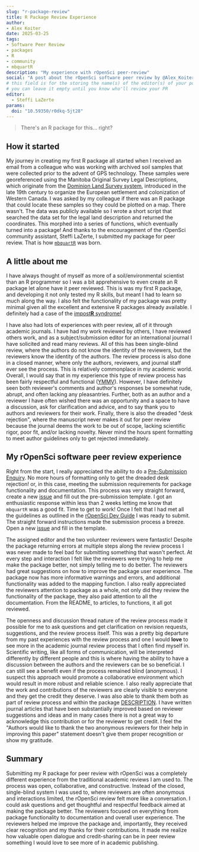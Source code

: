 ```yaml
---
slug: "r-package-review"
title: R Package Review Experience
author:
- Alex Koiter
date: 2025-03-25
tags:
- Software Peer Review
- packages
- R
- community
- mbquartR
description: "My experience with rOpenSci peer-review"
social: "A post about the rOpenSci software peer review by @Alex_Koiter@sciencemastodon.com!"
# this field is for the storing the name(s) of the editor(s) of your post
# you can leave it empty until you know who'll review your PR
editor: 
  - Steffi LaZerte
params:
  doi: "10.59350/r0dkq-5jt28"
---
```


> There's an R package for this... right?

## How it started

My journey in creating my first R package all started when I received an email from a colleague who was working with archived soil samples that were collected prior to the advent of GPS technology.
These samples were georeferenced using the Manitoba Original Survey Legal Descriptions, which originate from the [Dominion Land Survey system](https://en.wikipedia.org/wiki/Dominion_Land_Survey), introduced in the late 19th century to organize the European settlement and colonization of Western Canada.
I was asked by my colleague if there was an R package that could locate these samples so they could be plotted on a map.
There wasn't.
The data was publicly available so I wrote a short script that searched the data set for the legal land description and returned the coordinates.
This morphed into a series of functions, which eventually turned into a package!
And thanks to the encouragement of the rOpenSci community assistant, Steffi LaZerte, I submitted my package for peer review.
That is how [`mbquartR`](https://github.com/ropensci/mbquartR/) was born.

## A little about me

I have always thought of myself as more of a soil/environmental scientist than an R programmer so I was a bit apprehensive to even create an R package let alone have it peer reviewed.
This is was my first R package, and developing it not only tested my R skills, but meant I had to learn so much along the way.
I also felt the functionality of my package was pretty minimal given all the excellent and extensive R packages already available.
I definitely had a case of the [impost**R** syndrome!](https://en.wikipedia.org/wiki/Impostor_syndrome)

I have also had lots of experiences with peer review, all of it through academic journals.
I have had my work reviewed by others, I have reviewed others work, and as a subject/submission editor for an international journal I have solicited and read many reviews.
All of this has been single-blind review, where the authors do not know the identity of the reviewers, but the reviewers know the identity of the authors.
The review process is also done in a closed manner, where only the authors, reviewers, and journal staff ever see the process.
This is relatively commonplace in my academic world.
Overall, I would say that in my experience this type of review process has been fairly respectful and functional ([YMMV](https://dictionary.cambridge.org/dictionary/english/ymmv)).
However, I have definitely seen both reviewer's comments and author's responses be somewhat rude, abrupt, and often lacking any pleasantries.
Further, both as an author and a reviewer I have often wished there was an opportunity and a space to have a discussion, ask for clarification and advice, and to say thank you to authors and reviewers for their work.
Finally, there is also the dreaded "desk rejection", where the manuscript never makes it out for peer review because the journal deems the work to be out of scope, lacking scientific rigor, poor fit, and/or lacking novelty.
Never mind the hours spent formatting to meet author guidelines only to get rejected immediately.

## My rOpenSci software peer review experience

Right from the start, I really appreciated the ability to do a [Pre-Submission Enquiry](https://github.com/ropensci/software-review/issues/649).
No more hours of formatting only to get the dreaded desk rejection! or, in this case, meeting the submission requirements for package functionality and documentation.
This process was very straight forward, create a new [issue](https://github.com/ropensci/software-review/issues) and fill out the pre-submission template.
I got an enthusiastic response within less than 2 weeks letting me know that `mbquartR` was a good fit.
Time to get to work!
Once I felt that I had met all the guidelines as outlined in the [rOpenSci Dev Guide](https://devguide.ropensci.org/) I was ready to submit.
The straight forward instructions made the submission process a breeze.
Open a new [issue](https://github.com/ropensci/software-review/issues/658) and fill in the template.

The assigned editor and the two volunteer reviewers were fantastic!
Despite the package returning errors at multiple steps along the review process I was never made to feel bad for submitting something that wasn't perfect.
At every step and interaction I felt like the reviewers were trying to help me make the package better, not simply telling me to do better.
The reviewers had great suggestions on how to improve the package user experience.
The package now has more informative warnings and errors, and additional functionality was added to the mapping function.
I also really appreciated the reviewers attention to package as a whole, not only did they review the functionality of the package, they also paid attention to all the documentation.
From the README, to articles, to functions, it all got reviewed.

The openness and discussion thread nature of the review process made it possible for me to ask questions and get clarification on revision requests, suggestions, and the review process itself.
This was a pretty big departure from my past experiences with the review process and one I would **love** to see more in the academic journal review process that I often find myself in.
Scientific writing, like all forms of communication, will be interpreted differently by different people and this is where having the ability to have a discussion between the authors and the reviewers can be so beneficial.
I can still see a benefit even if the process remained blind (anonymous).
I suspect this approach would promote a collaborative environment which would result in more robust and reliable science.
I also really appreciate that the work and contributions of the reviewers are clearly visible to everyone and they get the credit they deserve.
I was also able to thank them both as part of review process and within the package [DESCRIPTION](https://docs.ropensci.org/mbquartR/authors.html).
I have written journal articles that have been substantially improved based on reviewer suggestions and ideas and in many cases there is not a great way to acknowledge this contribution or for the reviewer to get credit.
I feel the "Authors would like to thank the two anonymous reviewers for their help in improving this paper" statement doesn't give them proper recognition or show my gratitude.

## Summary

Submitting my R package for peer review with rOpenSci was a completely different experience from the traditional academic reviews I am used to.
The process was open, collaborative, and constructive.
Instead of the closed, single-blind system I was used to, where reviewers are often anonymous and interactions limited, the rOpenSci review felt more like a conversation.
I could ask questions and get thoughtful and respectful feedback aimed at making the package better.
The reviewers focused on everything from package functionality to documentation and overall user experience.
The reviewers helped me improve the package and, importantly, they received clear recognition and my thanks for their contributions.
It made me realize how valuable open dialogue and credit-sharing can be in peer review something I would love to see more of in academic publishing.
